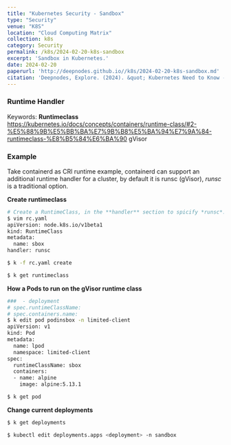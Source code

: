 ```yaml
---
title: "Kubernetes Security - Sandbox"
type: "Security"
venue: "K8S"
location: "Cloud Computing Matrix"
collection: k8s
category: Security
permalink: /k8s/2024-02-20-k8s-sandbox
excerpt: 'Sandbox in Kubernetes.'
date: 2024-02-20
paperurl: 'http://deepnodes.github.io//k8s/2024-02-20-k8s-sandbox.md'
citation: 'Deepnodes, Explore. (2024). &quot; Kubernetes Need to Know - Sandbox.&quot; <i>Cloud Computing Matrix</i>. 1(3).'
---
```


### Runtime Handler

Keywords: 
  **Runtimeclass**  https://kubernetes.io/docs/concepts/containers/runtime-class/#2-%E5%88%9B%E5%BB%BA%E7%9B%B8%E5%BA%94%E7%9A%84-runtimeclass-%E8%B5%84%E6%BA%90
  gVisor
  
### Example

Take containerd as CRl runtime example, containerd can support an additional runtime handler for a cluster, by default it is runsc (gVisor), *runsc* is a traditional option. 

**Create runtimeclass**

```sh
# Create a RuntimeClass, in the **handler** section to spicify *runsc*.
$ vim rc.yaml
apiVersion: node.k8s.io/v1beta1
kind: RuntimeClass
metadata:
  name: sbox
handler: runsc

$ k -f rc.yaml create

$ k get runtimeclass
```

**How a Pods to run on the gVisor runtime class**
```sh
###  - deployment
# spec.runtimeClassName:
# spec.containers.name:
$ k edit pod podinsbox -n limited-client
apiVersion: v1
kind: Pod
metadata:
  name: lpod
  namespace: limited-client
spec:
  runtimeClassName: sbox
  containers:
  - name: alpine
    image: alpine:5.13.1

$ k get pod
```

**Change current deployments**
```sh
$ k get deployments

$ kubectl edit deployments.apps <deployment> -n sandbox
```

